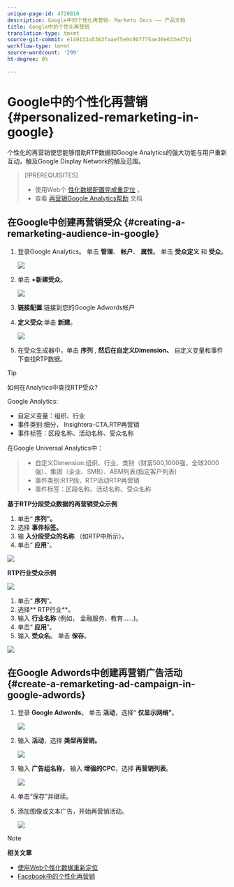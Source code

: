 ```yaml
---
unique-page-id: 4720810
description: Google中的个性化再营销- Marketo Docs —— 产品文档
title: Google中的个性化再营销
translation-type: tm+mt
source-git-commit: e149133a5383faaef5e9c9b7775ae36e633ed7b1
workflow-type: tm+mt
source-wordcount: '299'
ht-degree: 0%

---
```



# Google中的个性化再营销 {#personalized-remarketing-in-google}

个性化的再营销使您能够借助RTP数据和Google Analytics的强大功能与用户重新互动，触及Google Display Network的触及范围。

>[!PREREQUISITES]
>
>* 使用Web个 [性化数据配置完成重定位](retargeting-with-web-personalization-data.md) 。
>* 查看 [再营销Google Analytics帮助](https://support.google.com/analytics/topic/2611283?hl=en&amp;ref_topic=3413645) 文档

>



## 在Google中创建再营销受众 {#creating-a-remarketing-audience-in-google}

1. 登录Google Analytics。 单击 **管理**、 **帐户**、 **属性**。 单击 **受众定义** 和 **受众**。

   ![](assets/remarketing-ga-screenshots.jpg)

1. 单击 **+新建受众**。

   ![](assets/image2015-1-15-17-3a26-3a40.png)

1. **链接配置**:链接到您的Google Adwords帐户
1. **定义受众**:单击 **新建**。

   ![](assets/image2015-1-15-17-3a32-3a4.png)

1. 在受众生成器中，单击 **序列** , **然后在自定义Dimension、** 自定义变量和事件下查找RTP数据。

>[!TIP]
>
>如何在Analytics中查找RTP受众?
>
>Google Analytics:
>
>* 自定义变量：组织、行业
>* 事件类别:细分， Insightera-CTA,RTP再营销
>* 事件标签：区段名称、活动名称、受众名称

>
>
在Google Universal Analytics中：
>
>* 自定义Dimension:组织、行业、类别（财富500,1000强，全球2000强）、集团（企业、SMB）、ABM列表(指定客户列表)
>* 事件类别:RTP段、RTP活动RTP再营销
>* 事件标签：区段名称、活动名称、受众名称

>



**基于RTP分段受众数据的再营销受众示例**

1. 单击“ **序列”。**
1. 选择 **事件标签。**
1. 输 **入分段受众的名称** （如RTP中所示）。
1. 单击“ **应用**”。

![](assets/image2015-2-10-14-3a51-3a43.png)

**RTP行业受众示例**

![](assets/image2015-1-15-17-3a36-3a5.png)

1. 单击“ **序列**”。
1. 选择** RTP行业**。
1. 输入 **行业名称** (例如， 金融服务、教育……)。
1. 单击“ **应用**”。
1. 输入 **受众名**。 单击 **保存**。

![](assets/image2015-1-15-18-3a29-3a16.png)

## 在Google Adwords中创建再营销广告活动 {#create-a-remarketing-ad-campaign-in-google-adwords}

1. 登录 **Google Adwords**。 单击 **活动**，选择“ **仅显示网络”**。

   ![](assets/image2015-1-15-18-3a31-3a58.png)

1. 输入 **活动**，选择 **类型再营销。**

   ![](assets/image2015-1-15-18-3a35-3a7.png)

1. 输入 **广告组名称，** 输入 **增强的CPC**，选择 **再营销列表**。

   ![](assets/image2015-1-15-18-3a51-3a57.png)

1. 单击“保存”并继续。
1. 添加图像或文本广告，开始再营销活动。

   ![](assets/image2015-1-15-18-3a47-3a21.png)

>[!NOTE]
>
>**相关文章**
>
>* [使用Web个性化数据重新定位](retargeting-with-web-personalization-data.md)
>* [Facebook中的个性化再营销](personalized-remarketing-in-facebook.md)

